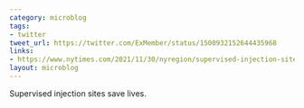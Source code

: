 ```yaml
---
category: microblog
tags:
- twitter
tweet_url: https://twitter.com/ExMember/status/1500932152644435968
links:
- https://www.nytimes.com/2021/11/30/nyregion/supervised-injection-sites-nyc.html
layout: microblog
---
```

Supervised injection sites save lives.
